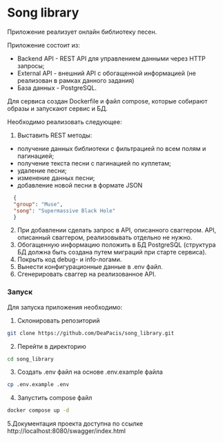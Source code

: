 # Song library

Приложение реализует онлайн библиотеку песен.

Приложение состоит из:
- Backend API - REST API для управлением данными через HTTP запросы;
- External API - внешний API с обогащенной информацией (не реализован в рамках данного задания)
- База данных - PostgreSQL.

Для сервиса создан Dockerfile и файл compose, которые собирают образы и запускают сервис и БД.

Необходимо реализовать следующее:
1. Выставить REST методы:
- получение данных библиотеки с фильтрацией по всем полям и пагинацией;
- получение текста песни с пагинацией по куплетам;
- удаление песни;
- изменение данных песни;
- добавление новой песни в формате JSON
```JSON
  {
  "group": "Muse",
  "song": "Supermassive Black Hole"
  }
```
2. При добавлении сделать запрос в API, описанного сваггером. API, описанный сваггером, 
реализовывать отдельно не нужно.
3. Обогащенную информацию положить в БД PostgreSQL (структура БД должна быть создана путем 
миграций при старте сервиса).
4. Покрыть код debug- и info-логами.
5. Вынести конфигурационные данные в .env файл.
6. Сгенерировать сваггер на реализованное API.

### Запуск

Для запуска приложения необходимо:
1. Склонировать репозиторий
```bash
git clone https://github.com/DeaPacis/song_library.git
```
2. Перейти в директорию
```bash
cd song_library
```
3. Создать .env файл на основе .env.example файла
```bash
cp .env.example .env
```
4. Запустить compose файл
```bash
docker compose up -d
```
5.Документация проекта доступна по ссылке http://localhost:8080/swagger/index.html